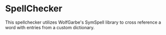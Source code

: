 # SpellChecker

This spellchecker utilizes WolfGarbe's SymSpell library to cross reference a word with entries from a custom dictionary.
